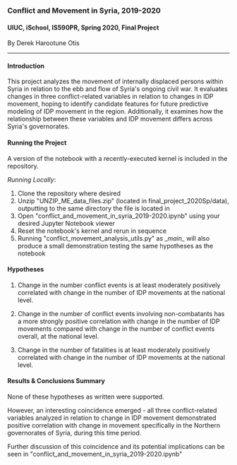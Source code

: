 ### Conflict and Movement in Syria, 2019-2020
#### UIUC, iSchool, IS590PR, Spring 2020, Final Project
By Derek Harootune Otis

---

#### Introduction

This project analyzes the movement of internally displaced persons within Syria in relation to the ebb and flow of Syria's ongoing civil war. It evaluates changes in three conflict-related variables in relation to changes in IDP movement, hoping to identify candidate features for future predictive modeling of IDP movement in the region. Additionally, it examines how the relationship between these variables and IDP movement differs across Syria's governorates.

#### Running the Project

A version of the notebook with a recently-executed kernel is included in the repository.

*Running Locally*:
1. Clone the repository where desired
2. Unzip "UNZIP_ME_data_files.zip" \(located in final_project_2020Sp/data\), outputting to the same directory the file is located in
3. Open "conflict_and_movement_in_syria_2019-2020.ipynb" using your desired Jupyter Notebook viewer
4. Reset the notebook's kernel and rerun in sequence
5. Running "conflict_movement_analysis_utils.py" as \__main\__ will also produce a small demonstration testing the same hypotheses as the notebook

#### Hypotheses

1. Change in the number conflict events is at least moderately positively correlated with change in the number of IDP movements at the national level.

2. Change in the number of conflict events involving non-combatants has a more strongly positive correlation with change in the number of IDP movements compared with change in the number of conflict events overall, at the national level.

3. Change in the number of fatalities is at least moderately positively correlated with change in the number of IDP movements at the national level.

#### Results & Conclusions Summary

None of these hypotheses as written were supported.  
    
However, an interesting coincidence emerged - all three conflict-related variables analyzed in relation to change in IDP movement demonstrated positive correlation with change in movement specifically in the Northern governorates of Syria, during this time period.  
    
Further discussion of this coincidence and its potential implications can be seen in "conflict_and_movement_in_syria_2019-2020.ipynb"